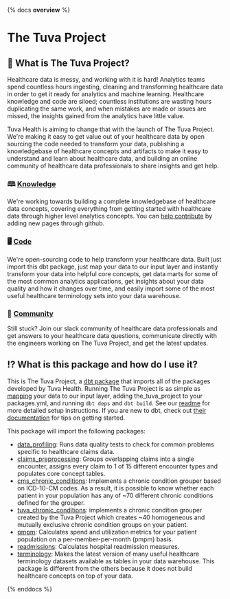 {% docs __overview__ %}
# The Tuva Project
## 🧰 What is The Tuva Project?

Healthcare data is messy, and working with it is hard!  Analytics teams spend countless hours ingesting, cleaning and transforming healthcare data in order to get it ready for analytics and machine learning. Healthcare knowledge and code are siloed; countless institutions are wasting hours duplicating the same work, and when mistakes are made or issues are missed, the insights gained from the analytics have little value.

Tuva Health is aiming to change that with the launch of The Tuva Project.  We're making it easy to get value out of your healthcare data by open sourcing the code needed to transform your data, publishing a knowledgebase of healthcare concepts and artifacts to make it easy to understand and learn about healthcare data, and building an online community of healthcare data professionals to share insights and get help.

### 🕮 [Knowledge](https://thetuvaproject.com/docs/intro)
We're working towards building a complete knowledgebase of healthcare data concepts, covering everything from getting started with healthcare data through higher level analytics concepts.  You can [help contribute](https://thetuvaproject.com/docs/how-to-contribute/edit-github) by adding new pages through github.

### 🖥️ [Code](https://hub.getdbt.com/tuva-health/the_tuva_project/latest/)
We're open-sourcing code to help transform your healthcare data.  Built just import this dbt package, just map your data to our input layer and instantly transform your data into helpful core concepts, get data marts for some of the most common analytics applications, get insights about your data quality and how it changes over time, and easily import some of the most useful healthcare terminology sets into your data warehouse.

### 🤝 [Community](https://join.slack.com/t/thetuvaproject/shared_invite/zt-16iz61187-G522Mc2WGA2mHF57e0il0Q)
Still stuck?  Join our slack community of healthcare data professionals and get answers to your healthcare data questions, communicate directly with the engineers working on The Tuva Project, and get the latest updates.

## ⁉ What is this package and how do I use it?

This is The Tuva Project, a [dbt package](https://docs.getdbt.com/docs/build/packages) that imports all of the packages developed by Tuva Health.  Running The Tuva Project is as simple as [mapping](https://thetuvaproject.com/docs/claims-data-warehouse/setup) your data to our input layer, adding the_tuva_project to your packages.yml, and running `dbt deps` and `dbt build`.  See our [readme](https://hub.getdbt.com/tuva-health/the_tuva_project/latest/) for more detailed setup instructions.  If you are new to dbt, check out [their documentation](https://docs.getdbt.com/docs/introduction) for tips on getting started.

This package will import the following packages:
- [data_profiling](https://github.com/tuva-health/data_profiling): Runs data quality tests to check for common problems specific to healthcare claims data.
- [claims_preprocessing](https://github.com/tuva-health/claims_preprocessing): Groups overlapping claims into a single encounter, assigns every claim to 1 of 15 different encounter types and populates core concept tables.
- [cms_chronic_conditions](https://github.com/tuva-health/chronic_conditions): Implements a chronic condition grouper based on ICD-10-CM codes. As a result, it is possible to know whether each patient in your population has any of ~70 different chronic conditions defined for the grouper.
- [tuva_chronic_conditions](https://github.com/tuva-health/tuva_chronic_conditions): implements a chronic condition grouper created by the Tuva Project which creates ~40 homogeneous and mutually exclusive chronic condition groups on your patient.
- [pmpm](https://github.com/tuva-health/pmpm): Calculates spend and utilization metrics for your patient population on a per-member-per-month (pmpm) basis.
- [readmissions](https://github.com/tuva-health/readmissions): Calculates hospital readmission measures.
- [terminology](https://github.com/tuva-health/terminology): Makes the latest version of many useful healthcare terminology datasets available as tables in your data warehouse. This package is different from the others because it does not build healthcare concepts on top of your data.

{% enddocs %}